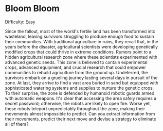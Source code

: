 # Bloom Bloom

Difficulty: Easy

Since the fallout, most of the world's fertile land has been transformed into wasteland, leaving survivors struggling to produce enough food to sustain their communities. With traditional agriculture in ruins, they recall that, in the years before the disaster, agricultural scientists were developing genetically modified crops that could thrive in extreme conditions. Rumors point to a hidden agricultural research zone where these scientists experimented with advanced genetic seeds. This zone is believed to contain experimental crops, advanced equipment, and crucial research that could empower communities to rebuild agriculture from the ground up. Undeterred, the survivors embark on a grueling journey lasting several days in pursuit of the zone. At last, they arrive to find a vast area buried in sand but equipped with sophisticated watering systems and supplies to nurture the genetic crops. To their surprise, the zone is defended by humanoid robotic guards armed with automatic weapons. It's clear that accessing the area safely requires a secret password; otherwise, the robots are likely to open fire. Worse yet, these robots teleport unpredictably throughout the zone, making their movements almost impossible to predict. Can you extract information from their movements, predict their next move and devise a strategy to eliminate all of them?